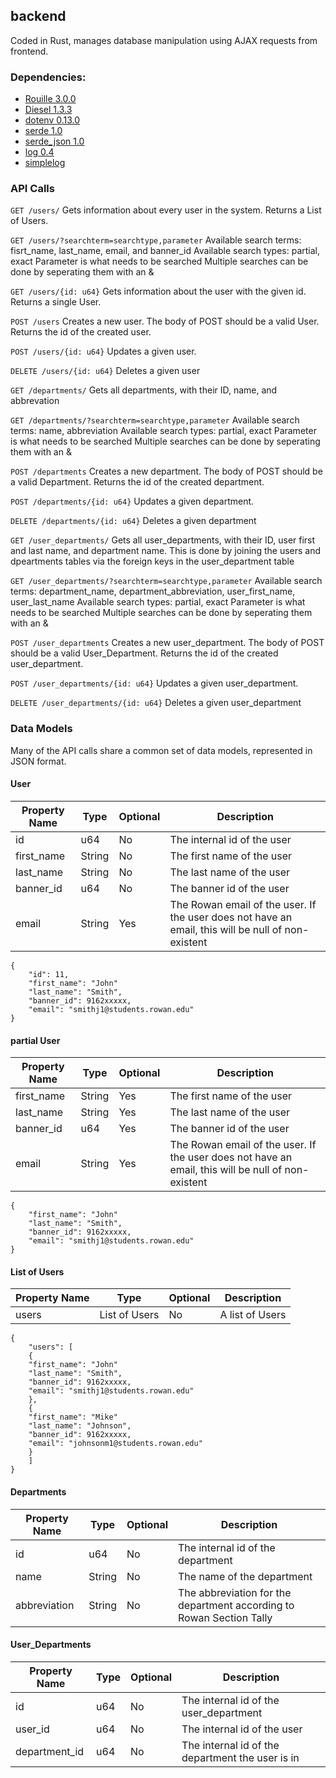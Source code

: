 ## backend
Coded in Rust, manages database manipulation using AJAX requests from frontend.

### Dependencies:
* [Rouille 3.0.0](https://github.com/tomaka/rouille)
* [Diesel 1.3.3](https://github.com/diesel-rs/diesel)
* [dotenv 0.13.0](https://github.com/sgrif/rust-dotenv)
* [serde 1.0](https://github.com/serde-rs/serde)
* [serde_json 1.0](https://github.com/serde-rs/json)
* [log 0.4](https://github.com/rust-lang-nursery/log)
* [simplelog](https://github.com/drakulix/simplelog.rs)

### API Calls

`GET /users/`
Gets information about every user in the system. Returns a List of Users.

`GET /users/?searchterm=searchtype,parameter`
  Available search terms: fisrt_name, last_name, email, and banner_id
  Available search types: partial, exact
  Parameter is what needs to be searched
  Multiple searches can be done by seperating them with an &

`GET /users/{id: u64}`
Gets information about the user with the given id. Returns a single User.

`POST /users`
Creates a new user. The body of POST should be a valid User. Returns the id of the created user.

`POST /users/{id: u64}`
Updates a given user.

`DELETE /users/{id: u64}`
Deletes a given user

`GET /departments/`
Gets all departments, with their ID, name, and abbrevation

`GET /departments/?searchterm=searchtype,parameter`
  Available search terms: name, abbreviation
  Available search types: partial, exact
  Parameter is what needs to be searched
  Multiple searches can be done by seperating them with an &
  
`POST /departments`
Creates a new department. The body of POST should be a valid Department. Returns the id of the created department.

`POST /departments/{id: u64}`
Updates a given department.

`DELETE /departments/{id: u64}`
Deletes a given department

`GET /user_departments/`
Gets all user_departments, with their ID, user first and last name, and department name.
This is done by joining the users and dpeartments tables via the foreign keys in the user_department table
  
`GET /user_departments/?searchterm=searchtype,parameter`
  Available search terms: department_name, department_abbreviation, user_first_name, user_last_name
  Available search types: partial, exact
  Parameter is what needs to be searched
  Multiple searches can be done by seperating them with an &

`POST /user_departments`
Creates a new user_department. The body of POST should be a valid User_Department. Returns the id of the created user_department.

`POST /user_departments/{id: u64}`
Updates a given user_department.

`DELETE /user_departments/{id: u64}`
Deletes a given user_department

  
### Data Models

Many of the API calls share a common set of data models, represented in JSON format.

#### User
| Property Name | Type   | Optional | Description |
|---------------|--------|----------|-------------|
| id            | u64    | No       | The internal id of the user |
| first_name    | String | No       | The first name of the user |
| last_name     | String | No       | The last name of the user |
| banner_id     | u64    | No       | The banner id of the user |
| email         | String | Yes      | The Rowan email of the user. If the user does not have an email, this will be null of non-existent |
```
{
    "id": 11,
    "first_name": "John"
    "last_name": "Smith",
    "banner_id": 9162xxxxx,
    "email": "smithj1@students.rowan.edu"
}
```

#### partial User
| Property Name | Type   | Optional | Description |
|---------------|--------|----------|-------------|
| first_name    | String | Yes      | The first name of the user |
| last_name     | String | Yes      | The last name of the user |
| banner_id     | u64    | Yes      | The banner id of the user |
| email         | String | Yes      | The Rowan email of the user. If the user does not have an email, this will be null of non-existent |
```
{
    "first_name": "John"
    "last_name": "Smith",
    "banner_id": 9162xxxxx,
    "email": "smithj1@students.rowan.edu"
}
```

#### List of Users
| Property Name | Type          | Optional | Description     |
|---------------|---------------|----------|-----------------|
| users         | List of Users | No       | A list of Users |
```
{
    "users": [
    {
    "first_name": "John"
    "last_name": "Smith",
    "banner_id": 9162xxxxx,
    "email": "smithj1@students.rowan.edu"
    },
    {
    "first_name": "Mike"
    "last_name": "Johnson",
    "banner_id": 9162xxxxx,
    "email": "johnsonm1@students.rowan.edu"
    }
    ]
}
```

#### Departments
| Property Name | Type   | Optional | Description                                                          |
|---------------|--------|----------|----------------------------------------------------------------------|
| id            | u64    | No       | The internal id of the department                                    |
| name          | String | No       | The name of the department                                           |
| abbreviation  | String | No       | The abbreviation for the department according to Rowan Section Tally |

#### User_Departments
| Property Name | Type   | Optional | Description                                      |
|---------------|--------|----------|--------------------------------------------------|
| id            | u64    | No       | The internal id of the user_department           |
| user_id       | u64    | No       | The internal id of the user                      |
| department_id | u64    | No       | The internal id of the department the user is in |


